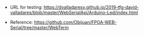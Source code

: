 * URL for testing:  https://dvalladaresv.github.io/2019-tfg-david-valladares/blob/master/WebSerialApi/Arduino-Led/index.html

* Reference: https://github.com/Obijuan/FPGA-WEB-Serial/tree/master/WebTerm
